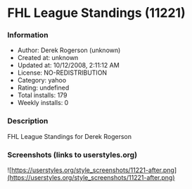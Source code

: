 # FHL League Standings (11221)

### Information
- Author: Derek Rogerson (unknown)
- Created at: unknown
- Updated at: 10/12/2008, 2:11:12 AM
- License: NO-REDISTRIBUTION
- Category: yahoo
- Rating: undefined
- Total installs: 179
- Weekly installs: 0


### Description
FHL League Standings for Derek Rogerson


### Screenshots (links to userstyles.org)
![https://userstyles.org/style_screenshots/11221-after.png](https://userstyles.org/style_screenshots/11221-after.png)


